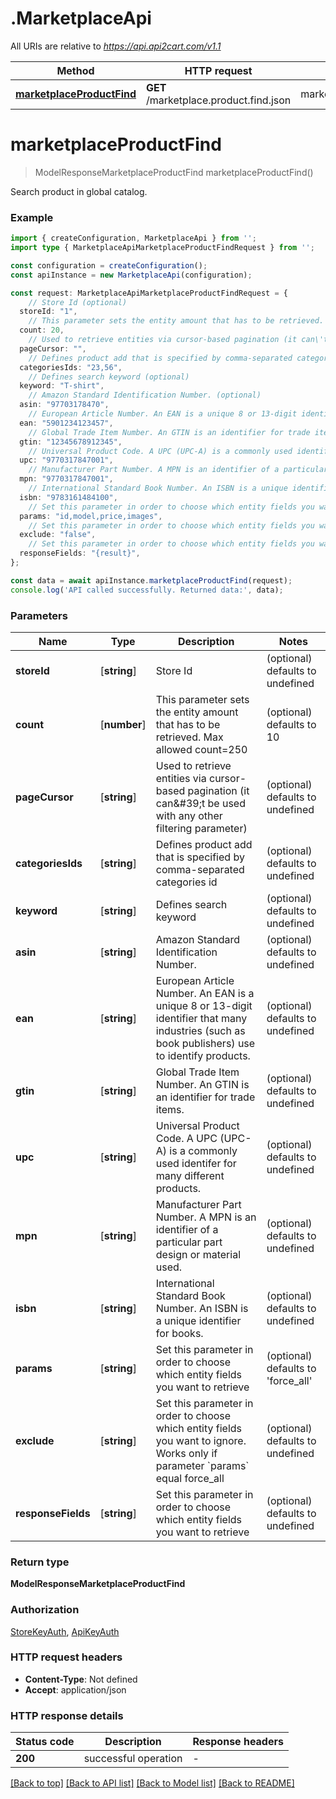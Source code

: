 # .MarketplaceApi

All URIs are relative to *https://api.api2cart.com/v1.1*

Method | HTTP request | Description
------------- | ------------- | -------------
[**marketplaceProductFind**](MarketplaceApi.md#marketplaceProductFind) | **GET** /marketplace.product.find.json | marketplace.product.find


# **marketplaceProductFind**
> ModelResponseMarketplaceProductFind marketplaceProductFind()

Search product in global catalog.

### Example


```typescript
import { createConfiguration, MarketplaceApi } from '';
import type { MarketplaceApiMarketplaceProductFindRequest } from '';

const configuration = createConfiguration();
const apiInstance = new MarketplaceApi(configuration);

const request: MarketplaceApiMarketplaceProductFindRequest = {
    // Store Id (optional)
  storeId: "1",
    // This parameter sets the entity amount that has to be retrieved. Max allowed count=250 (optional)
  count: 20,
    // Used to retrieve entities via cursor-based pagination (it can\'t be used with any other filtering parameter) (optional)
  pageCursor: "",
    // Defines product add that is specified by comma-separated categories id (optional)
  categoriesIds: "23,56",
    // Defines search keyword (optional)
  keyword: "T-shirt",
    // Amazon Standard Identification Number. (optional)
  asin: "97703178470",
    // European Article Number. An EAN is a unique 8 or 13-digit identifier that many industries (such as book publishers) use to identify products. (optional)
  ean: "5901234123457",
    // Global Trade Item Number. An GTIN is an identifier for trade items. (optional)
  gtin: "12345678912345",
    // Universal Product Code. A UPC (UPC-A) is a commonly used identifer for many different products. (optional)
  upc: "9770317847001",
    // Manufacturer Part Number. A MPN is an identifier of a particular part design or material used. (optional)
  mpn: "9770317847001",
    // International Standard Book Number. An ISBN is a unique identifier for books. (optional)
  isbn: "9783161484100",
    // Set this parameter in order to choose which entity fields you want to retrieve (optional)
  params: "id,model,price,images",
    // Set this parameter in order to choose which entity fields you want to ignore. Works only if parameter `params` equal force_all (optional)
  exclude: "false",
    // Set this parameter in order to choose which entity fields you want to retrieve (optional)
  responseFields: "{result}",
};

const data = await apiInstance.marketplaceProductFind(request);
console.log('API called successfully. Returned data:', data);
```


### Parameters

Name | Type | Description  | Notes
------------- | ------------- | ------------- | -------------
 **storeId** | [**string**] | Store Id | (optional) defaults to undefined
 **count** | [**number**] | This parameter sets the entity amount that has to be retrieved. Max allowed count&#x3D;250 | (optional) defaults to 10
 **pageCursor** | [**string**] | Used to retrieve entities via cursor-based pagination (it can\&#39;t be used with any other filtering parameter) | (optional) defaults to undefined
 **categoriesIds** | [**string**] | Defines product add that is specified by comma-separated categories id | (optional) defaults to undefined
 **keyword** | [**string**] | Defines search keyword | (optional) defaults to undefined
 **asin** | [**string**] | Amazon Standard Identification Number. | (optional) defaults to undefined
 **ean** | [**string**] | European Article Number. An EAN is a unique 8 or 13-digit identifier that many industries (such as book publishers) use to identify products. | (optional) defaults to undefined
 **gtin** | [**string**] | Global Trade Item Number. An GTIN is an identifier for trade items. | (optional) defaults to undefined
 **upc** | [**string**] | Universal Product Code. A UPC (UPC-A) is a commonly used identifer for many different products. | (optional) defaults to undefined
 **mpn** | [**string**] | Manufacturer Part Number. A MPN is an identifier of a particular part design or material used. | (optional) defaults to undefined
 **isbn** | [**string**] | International Standard Book Number. An ISBN is a unique identifier for books. | (optional) defaults to undefined
 **params** | [**string**] | Set this parameter in order to choose which entity fields you want to retrieve | (optional) defaults to 'force_all'
 **exclude** | [**string**] | Set this parameter in order to choose which entity fields you want to ignore. Works only if parameter &#x60;params&#x60; equal force_all | (optional) defaults to undefined
 **responseFields** | [**string**] | Set this parameter in order to choose which entity fields you want to retrieve | (optional) defaults to undefined


### Return type

**ModelResponseMarketplaceProductFind**

### Authorization

[StoreKeyAuth](README.md#StoreKeyAuth), [ApiKeyAuth](README.md#ApiKeyAuth)

### HTTP request headers

 - **Content-Type**: Not defined
 - **Accept**: application/json


### HTTP response details
| Status code | Description | Response headers |
|-------------|-------------|------------------|
**200** | successful operation |  -  |

[[Back to top]](#) [[Back to API list]](README.md#documentation-for-api-endpoints) [[Back to Model list]](README.md#documentation-for-models) [[Back to README]](README.md)


